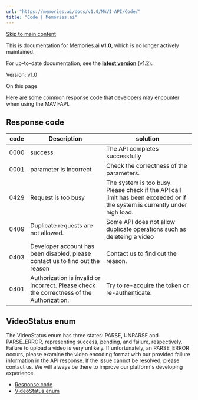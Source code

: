 ```yaml
---
url: "https://memories.ai/docs/v1.0/MAVI-API/Code/"
title: "Code | Memories.ai"
---
```


[Skip to main content](https://memories.ai/docs/v1.0/MAVI-API/Code/#__docusaurus_skipToContent_fallback)

This is documentation for Memories.ai **v1.0**, which is no longer actively maintained.

For up-to-date documentation, see the **[latest version](https://memories.ai/docs/)** (v1.2).

Version: v1.0

On this page

Here are some common response code that developers may encounter when using the MAVI-API.

## Response code [​](https://memories.ai/docs/v1.0/MAVI-API/Code/\#response-code "Direct link to Response code")

| code | Description | solution |
| --- | --- | --- |
| 0000 | success | The API completes successfully |
| 0001 | parameter is incorrect | Check the correctness of the parameters. |
| 0429 | Request is too busy | The system is too busy. Please check if the API call limit has been exceeded or if the system is currently under high load. |
| 0409 | Duplicate requests are not allowed. | Some API does not allow duplicate operations such as deleteing a video |
| 0403 | Developer account has been disabled, please contact us to find out the reason | Contact us to find out the reason. |
| 0401 | Authorization is invalid or incorrect. Please check the correctness of the Authorization. | Try to re-acquire the token or re-authenticate. |

## VideoStatus enum [​](https://memories.ai/docs/v1.0/MAVI-API/Code/\#videostatus-enum "Direct link to VideoStatus enum")

The VideoStatus enum has three states: PARSE, UNPARSE and PARSE\_ERROR, representing success, pending, and failure, respectively. Failure to upload a video is very unlikely. If unfortunately, an PARSE\_ERROR occurs, please examine the video encoding format with our provided failure information in the API response. If the issue cannot be resolved, please contact us. We will always be there to improve our platform's developing experience.

- [Response code](https://memories.ai/docs/v1.0/MAVI-API/Code/#response-code)
- [VideoStatus enum](https://memories.ai/docs/v1.0/MAVI-API/Code/#videostatus-enum)